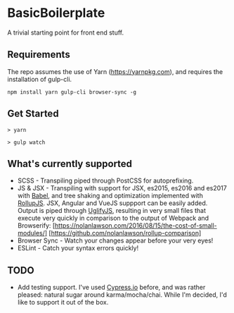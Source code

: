 # BasicBoilerplate

A trivial starting point for front end stuff.

## Requirements

The repo assumes the use of Yarn (https://yarnpkg.com), and requires the installation of gulp-cli.

`npm install yarn gulp-cli browser-sync -g`

## Get Started

`> yarn`

`> gulp watch`

## What's currently supported

* SCSS - Transpiling piped through PostCSS for autoprefixing.
* JS & JSX - Transpiling with support for JSX, es2015, es2016 and es2017 with [Babel](https://babeljs.io/), and tree shaking and optimization implemented with [RollupJS](http://rollupjs.org). JSX, Angular and VueJS suppport can be easily added. Output is piped through [UglifyJS](https://github.com/mishoo/UglifyJS2), resulting in very small files that execute very quickly in comparison to the output of Webpack and Browserify: [https://nolanlawson.com/2016/08/15/the-cost-of-small-modules/] [https://github.com/nolanlawson/rollup-comparison]
* Browser Sync - Watch your changes appear before your very eyes!
* ESLint - Catch your syntax errors quickly!

## TODO

* Add testing support. I've used [Cypress.io](https://www.cypress.io/) before, and was rather pleased: natural sugar around karma/mocha/chai. While I'm decided, I'd like to support it out of the box.

